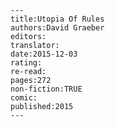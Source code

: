 
    ---
    title:Utopia Of Rules
    authors:David Graeber
    editors:
    translator:
    date:2015-12-03
    rating:
    re-read:
    pages:272
    non-fiction:TRUE
    comic:
    published:2015
    ---

    
